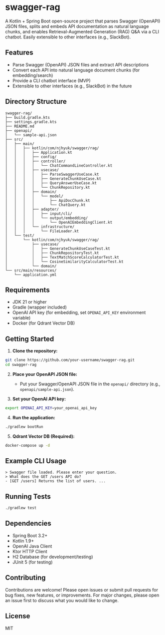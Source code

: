 # swagger-rag

A Kotlin + Spring Boot open-source project that parses Swagger (OpenAPI) JSON files, splits and embeds API documentation as natural language chunks, and enables Retrieval-Augmented Generation (RAG) Q&A via a CLI chatbot. Easily extensible to other interfaces (e.g., SlackBot).

## Features
- Parse Swagger (OpenAPI) JSON files and extract API descriptions
- Convert each API into natural language document chunks (for embedding/search)
- Provide a CLI chatbot interface (MVP)
- Extensible to other interfaces (e.g., SlackBot) in the future

## Directory Structure
```
swagger-rag/
├── build.gradle.kts
├── settings.gradle.kts
├── README.md
├── openapi/
│   └── sample-api.json
├── src/
│   ├── main/
│   │   ├── kotlin/com/njhyuk/swagger/rag/
│   │   │   ├── Application.kt
│   │   │   ├── config/
│   │   │   ├── controller/
│   │   │   │   └── ChatCommandLineController.kt
│   │   │   ├── usecase/
│   │   │   │   ├── ParseSwaggerUseCase.kt
│   │   │   │   ├── GenerateChunkUseCase.kt
│   │   │   │   ├── QueryAnswerUseCase.kt
│   │   │   │   └── ChunkRepository.kt
│   │   │   ├── domain/
│   │   │   │   └── model/
│   │   │   │       ├── ApiDocChunk.kt
│   │   │   │       └── ChatQuery.kt
│   │   │   ├── adapter/
│   │   │   │   ├── input/cli/
│   │   │   │   └── output/embedding/
│   │   │   │       └── OpenAIEmbeddingClient.kt
│   │   │   └── infrastructure/
│   │   │       └── FileLoader.kt
│   └── test/
│       └── kotlin/com/njhyuk/swagger/rag/
│           ├── usecase/
│           │   ├── GenerateChunkUseCaseTest.kt
│           │   ├── ChunkRepositoryTest.kt
│           │   ├── TextMatchScoreCalculatorTest.kt
│           │   └── CosineSimilarityCalculatorTest.kt
│           └── domain/
└── src/main/resources/
    └── application.yml
```

## Requirements
- JDK 21 or higher
- Gradle (wrapper included)
- OpenAI API key (for embedding, set `OPENAI_API_KEY` environment variable)
- Docker (for Qdrant Vector DB)

## Getting Started

1. **Clone the repository:**
```bash
git clone https://github.com/your-username/swagger-rag.git
cd swagger-rag
```

2. **Place your OpenAPI JSON file:**
   - Put your Swagger/OpenAPI JSON file in the `openapi/` directory (e.g., `openapi/sample-api.json`).

3. **Set your OpenAI API key:**
```bash
export OPENAI_API_KEY=your_openai_api_key
```

4. **Run the application:**
```bash
./gradlew bootRun
```

5. **Qdrant Vector DB (Required):**
```bash
docker-compose up -d
```

## Example CLI Usage
```
> Swagger file loaded. Please enter your question.
> What does the GET /users API do?
- [GET /users] Returns the list of users. ...
```

## Running Tests
```bash
./gradlew test
```

## Dependencies
- Spring Boot 3.2+
- Kotlin 1.9+
- OpenAI Java Client
- Ktor HTTP Client
- H2 Database (for development/testing)
- JUnit 5 (for testing)

## Contributing
Contributions are welcome! Please open issues or submit pull requests for bug fixes, new features, or improvements. For major changes, please open an issue first to discuss what you would like to change.

## License
MIT 